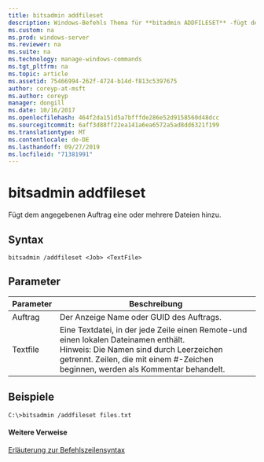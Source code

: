 ```yaml
---
title: bitsadmin addfileset
description: Windows-Befehls Thema für **bitadmin ADDFILESET** -fügt dem angegebenen Auftrag eine oder mehrere Dateien hinzu.
ms.custom: na
ms.prod: windows-server
ms.reviewer: na
ms.suite: na
ms.technology: manage-windows-commands
ms.tgt_pltfrm: na
ms.topic: article
ms.assetid: 75466994-262f-4724-b14d-f813c5397675
author: coreyp-at-msft
ms.author: coreyp
manager: dongill
ms.date: 10/16/2017
ms.openlocfilehash: 464f2da151d5a7bfffde286e52d9158560d48dcc
ms.sourcegitcommit: 6aff3d88ff22ea141a6ea6572a5ad8dd6321f199
ms.translationtype: MT
ms.contentlocale: de-DE
ms.lasthandoff: 09/27/2019
ms.locfileid: "71381991"
---
```

# <a name="bitsadmin-addfileset"></a>bitsadmin addfileset

Fügt dem angegebenen Auftrag eine oder mehrere Dateien hinzu.

## <a name="syntax"></a>Syntax

```
bitsadmin /addfileset <Job> <TextFile>
```

## <a name="parameters"></a>Parameter

|Parameter|Beschreibung|
|---------|-----------|
|Auftrag|Der Anzeige Name oder GUID des Auftrags.|
|Textfile|Eine Textdatei, in der jede Zeile einen Remote-und einen lokalen Dateinamen enthält.</br>Hinweis: Die Namen sind durch Leerzeichen getrennt. Zeilen, die mit einem #-Zeichen beginnen, werden als Kommentar behandelt.|

## <a name="BKMK_examples"></a>Beispiele

```
C:\>bitsadmin /addfileset files.txt
```

#### <a name="additional-references"></a>Weitere Verweise

[Erläuterung zur Befehlszeilensyntax](command-line-syntax-key.md)